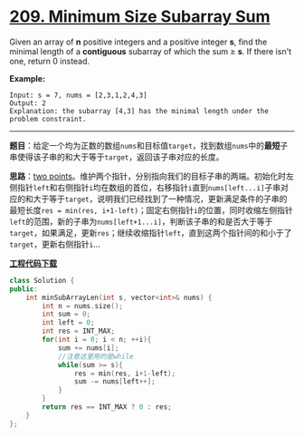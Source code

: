 # [209. Minimum Size Subarray Sum](https://leetcode.com/problems/minimum-size-subarray-sum/)

Given an array of **n** positive integers and a positive integer **s**, find the minimal length of a **contiguous** subarray of which the sum ≥ **s**. If there isn't one, return 0 instead.

**Example:**

```
Input: s = 7, nums = [2,3,1,2,4,3]
Output: 2
Explanation: the subarray [4,3] has the minimal length under the problem constraint.
```

-----

**题目**：给定一个均为正数的数组`nums`和目标值`target`，找到数组`nums`中的**最短**子串使得该子串的和大于等于`target`，返回该子串对应的长度。

**思路**：[two points](https://leetcode.com/problems/minimum-size-subarray-sum/solution/)。维护两个指针，分别指向我们的目标子串的两端。初始化时左侧指针`left`和右侧指针`i`均在数组的首位，右移指针`i`直到`nums[left...i]`子串对应的和大于等于`target`，说明我们已经找到了一种情况，更新满足条件的子串的最短长度`res = min(res, i+1-left)`；固定右侧指针`i`的位置，同时收缩左侧指针`left`的范围，新的子串为`nums[left+1...i]`，判断该子串的和是否大于等于`target`，如果满足，更新`res`；继续收缩指针`left`，直到这两个指针间的和小于了`target`，更新右侧指针`i`...

[**工程代码下载**](https://github.com/shenkh/leetcode)

```cpp
class Solution {
public:
    int minSubArrayLen(int s, vector<int>& nums) {
        int n = nums.size();
        int sum = 0;
        int left = 0;
        int res = INT_MAX;
        for(int i = 0; i < n; ++i){
            sum += nums[i];
            //注意这里用的是while
            while(sum >= s){
                res = min(res, i+1-left);
                sum -= nums[left++];
            }
        }
        return res == INT_MAX ? 0 : res;
    }
};
```
